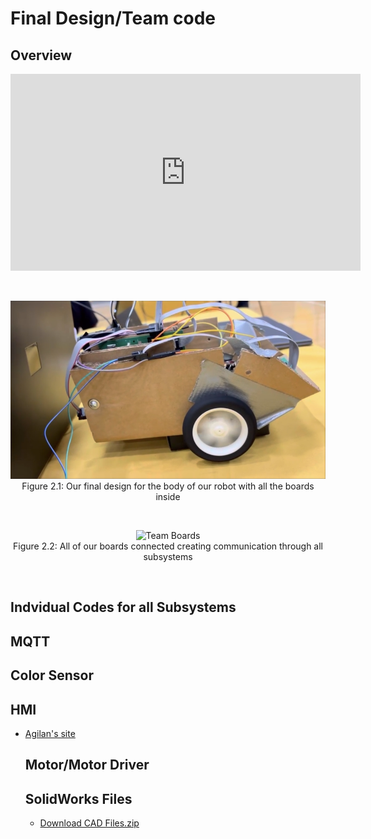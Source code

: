# **Final Design/Team code**

## **Overview**

<iframe width="560" height="315"
        src="https://www.youtube.com/embed/59AQpQhoQbQ?si=3Z9q4qeOMQNP5bYt"
        title="YouTube video player"
        frameborder="0"
        allow="accelerometer; autoplay; clipboard-write; encrypted-media; gyroscope; picture-in-picture; web-share"
        referrerpolicy="strict-origin-when-cross-origin"
        allowfullscreen>
</iframe>

<p>&nbsp;</p>

<div align="center">
        
![Final Robot Design](images/teamcar.png)  
Figure 2.1: Our final design for the body of our robot with all the boards inside

<p>&nbsp;</p>

![Team Boards](images/boards.jpg)  
Figure 2.2: All of our boards connected creating communication through all subsystems

</div>

<p>&nbsp;</p>

   ## **Indvidual Codes for all Subsystems**


   ## **MQTT**

   ## **Color Sensor**

   ## **HMI**
- [Agilan's site](resources/code_esp32_oled-main2.zip)

   ## **Motor/Motor Driver**

  ## **SolidWorks Files**
  - [Download CAD Files.zip](resources/BoardHolder(1).SLDPRT.zip)
   
